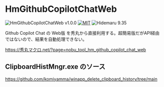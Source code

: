 # HmGithubCopilotChatWeb

![HmGithubCopilotChatWeb v1.0.0](https://img.shields.io/badge/HmGithubCopilotChatWeb-v1.0.0-6479ff.svg)
[![MIT](https://img.shields.io/badge/license-MIT-blue.svg?style=flat)](LICENSE)
![Hidemaru 9.35](https://img.shields.io/badge/Hidemaru-v9.35-6479ff.svg)

Github Copilot Chat の Web版 を秀丸から直接利用する。超簡易版だがAPI経由ではないので、結果を自動処理できない。

https://秀丸マクロ.net/?page=nobu_tool_hm_github_copilot_chat_web

## ClipboardHistMngr.exe のソース

https://github.com/komiyamma/winapp_delete_clipboard_history/tree/main
